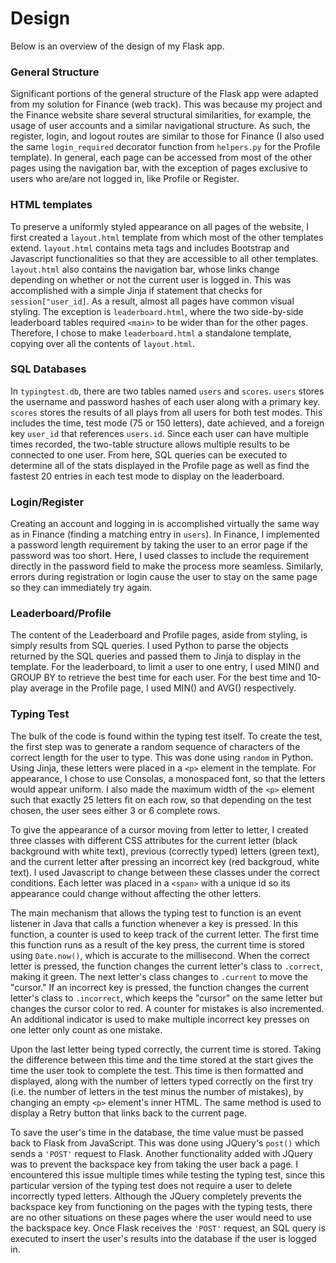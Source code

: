# Design

Below is an overview of the design of my Flask app.

### General Structure

Significant portions of the general structure of the Flask app were adapted from my solution for Finance (web track). This was because my project and the Finance website share several structural similarities, for example, the usage of user accounts and a similar navigational structure. As such, the register, login, and logout routes are similar to those for Finance (I also used the same `login_required` decorator function from `helpers.py` for the Profile template). In general, each page can be accessed from most of the other pages using the navigation bar, with the exception of pages exclusive to users who are/are not logged in, like Profile or Register.


### HTML templates

To preserve a uniformly styled appearance on all pages of the website, I first created a `layout.html` template from which most of the other templates extend. `layout.html` contains meta tags and includes Bootstrap and Javascript functionalities so that they are accessible to all other templates. `layout.html` also contains the navigation bar, whose links change depending on whether or not the current user is logged in. This was accomplished with a simple Jinja if statement that checks for `session["user_id]`. As a result, almost all pages have common visual styling. The exception is `leaderboard.html`, where the two side-by-side leaderboard tables required `<main>` to be wider than for the other pages. Therefore, I chose to make `leaderboard.html` a standalone template, copying over all the contents of `layout.html`.

### SQL Databases

In `typingtest.db`, there are two tables named `users` and `scores`. `users` stores the username and password hashes of each user along with a primary key. `scores` stores the results of all plays from all users for both test modes. This includes the time, test mode (75 or 150 letters), date achieved, and a foreign key `user_id` that references `users.id`. Since each user can have multiple times recorded, the two-table structure allows multiple results to be connected to one user. From here, SQL queries can be executed to determine all of the stats displayed in the Profile page as well as find the fastest 20 entries in each test mode to display on the leaderboard.

### Login/Register

Creating an account and logging in is accomplished virtually the same way as in Finance (finding a matching entry in `users`). In Finance, I implemented a password length requirement by taking the user to an error page if the password was too short. Here, I used classes to include the requirement directly in the password field to make the process more seamless. Similarly, errors during registration or login cause the user to stay on the same page so they can immediately try again.

### Leaderboard/Profile

The content of the Leaderboard and Profile pages, aside from styling, is simply results from SQL queries. I used Python to parse the objects returned by the SQL queries and passed them to Jinja to display in the template. For the leaderboard, to limit a user to one entry, I used MIN() and GROUP BY to retrieve the best time for each user. For the best time and 10-play average in the Profile page, I used MIN() and AVG() respectively.

### Typing Test

The bulk of the code is found within the typing test itself. To create the test, the first step was to generate a random sequence of characters of the correct length for the user to type. This was done using `random` in Python. Using Jinja, these letters were placed in a `<p>` element in the template. For appearance, I chose to use Consolas, a monospaced font, so that the letters would appear uniform. I also made the maximum width of the `<p>` element such that exactly 25 letters fit on each row, so that depending on the test chosen, the user sees either 3 or 6 complete rows.

To give the appearance of a cursor moving from letter to letter, I created three classes with different CSS attributes for the current letter (black background with white text), previous (correctly typed) letters (green text), and the current letter after pressing an incorrect key (red backgroud, white text). I used Javascript to change between these classes under the correct conditions. Each letter was placed in a `<span>` with a unique id so its appearance could change without affecting the other letters.

The main mechanism that allows the typing test to function is an event listener in Java that calls a function whenever a key is pressed. In this function, a counter is used to keep track of the current letter. The first time this function runs as a result of the key press, the current time is stored using `Date.now()`, which is accurate to the millisecond. When the correct letter is pressed, the function changes the current letter's class to `.correct`, making it green. The next letter's class changes to `.current` to move the "cursor." If an incorrect key is pressed, the function changes the current letter's class to `.incorrect`, which keeps the "cursor" on the same letter but changes the cursor color to red. A counter for mistakes is also incremented. An additional indicator is used to make multiple incorrect key presses on one letter only count as one mistake.

Upon the last letter being typed correctly, the current time is stored. Taking the difference between this time and the time stored at the start gives the time the user took to complete the test. This time is then formatted and displayed, along with the number of letters typed correctly on the first try (i.e. the number of letters in the test minus the number of mistakes), by changing an empty `<p>` element's inner HTML. The same method is used to display a Retry button that links back to the current page.

To save the user's time in the database, the time value must be passed back to Flask from JavaScript. This was done using JQuery's `post()` which sends a `'POST'` request to Flask. Another functionality added with JQuery was to prevent the backspace key from taking the user back a page. I encountered this issue multiple times while testing the typing test, since this particular version of the typing test does not require a user to delete incorrectly typed letters. Although the JQuery completely prevents the backspace key from functioning on the pages with the typing tests, there are no other situations on these pages where the user would need to use the backspace key. Once Flask receives the `'POST'` request, an SQL query is executed to insert the user's results into the database if the user is logged in.



